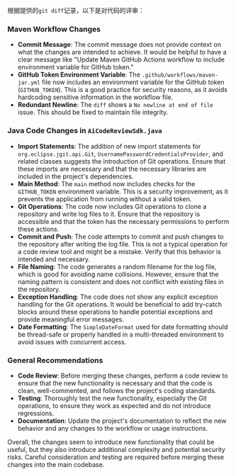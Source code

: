根据提供的`git diff`记录，以下是对代码的评审：

### Maven Workflow Changes
- **Commit Message**: The commit message does not provide context on what the changes are intended to achieve. It would be helpful to have a clear message like "Update Maven GitHub Actions workflow to include environment variable for GitHub token."
- **GitHub Token Environment Variable**: The `.github/workflows/maven-jar.yml` file now includes an environment variable for the GitHub token (`GITHUB_TOKEN`). This is a good practice for security reasons, as it avoids hardcoding sensitive information in the workflow file.
- **Redundant Newline**: The `diff` shows a `No newline at end of file` issue. This should be fixed to maintain file integrity.

### Java Code Changes in `AiCodeReviewSdk.java`
- **Import Statements**: The addition of new import statements for `org.eclipse.jgit.api.Git`, `UsernamePasswordCredentialsProvider`, and related classes suggests the introduction of Git operations. Ensure that these imports are necessary and that the necessary libraries are included in the project's dependencies.
- **Main Method**: The `main` method now includes checks for the `GITHUB_TOKEN` environment variable. This is a security improvement, as it prevents the application from running without a valid token.
- **Git Operations**: The code now includes Git operations to clone a repository and write log files to it. Ensure that the repository is accessible and that the token has the necessary permissions to perform these actions.
- **Commit and Push**: The code attempts to commit and push changes to the repository after writing the log file. This is not a typical operation for a code review tool and might be a mistake. Verify that this behavior is intended and necessary.
- **File Naming**: The code generates a random filename for the log file, which is good for avoiding name collisions. However, ensure that the naming pattern is consistent and does not conflict with existing files in the repository.
- **Exception Handling**: The code does not show any explicit exception handling for the Git operations. It would be beneficial to add try-catch blocks around these operations to handle potential exceptions and provide meaningful error messages.
- **Date Formatting**: The `SimpleDateFormat` used for date formatting should be thread-safe or properly handled in a multi-threaded environment to avoid issues with concurrent access.

### General Recommendations
- **Code Review**: Before merging these changes, perform a code review to ensure that the new functionality is necessary and that the code is clean, well-commented, and follows the project's coding standards.
- **Testing**: Thoroughly test the new functionality, especially the Git operations, to ensure they work as expected and do not introduce regressions.
- **Documentation**: Update the project's documentation to reflect the new behavior and any changes to the workflow or usage instructions.

Overall, the changes seem to introduce new functionality that could be useful, but they also introduce additional complexity and potential security risks. Careful consideration and testing are required before merging these changes into the main codebase.